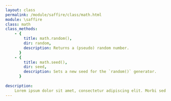 ```yaml
---
layout: class
permalink: /module/saffire/class/math.html
module: \saffire
class: math
class_methods:
    - { 
        title: math.random(),
        dir: random,
        description: Returns a (pseudo) random number.
      }
    - { 
        title: math.seed(),
        dir: seed,
        description: Sets a new seed for the `random()` generator. 
      }
  
description:
    Lorem ipsum dolor sit amet, consectetur adipiscing elit. Morbi sed ultricies nibh. Suspendisse eget sagittis turpis. Nulla turpis ante, aliquam quis elementum quis, hendrerit sed enim. Nunc placerat, sem nec vestibulum pharetra, tortor tellus imperdiet urna, id ullamcorper nibh orci nec metus. Aenean dolor nibh, porttitor eu tristique eget, accumsan eu leo. Phasellus non odio tempor, porta mauris in, consectetur tortor. Pellentesque vel tortor porta, posuere justo vitae, volutpat velit. Phasellus justo mauris, tincidunt vitae leo eget, feugiat ullamcorper odio. Nulla facilisi. Curabitur commodo ac tortor vel auctor.
---
```

